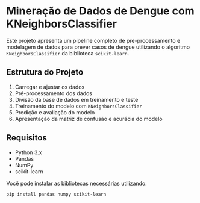# Mineração de Dados de Dengue com KNeighborsClassifier

Este projeto apresenta um pipeline completo de pre-processamento e modelagem de dados para prever casos de dengue utilizando o algoritmo `KNeighborsClassifier` da biblioteca `scikit-learn`.

## Estrutura do Projeto

1. Carregar e ajustar os dados
2. Pré-processamento dos dados
3. Divisão da base de dados em treinamento e teste
4. Treinamento do modelo com `KNeighborsClassifier`
5. Predição e avaliação do modelo
6. Apresentação da matriz de confusão e acurácia do modelo

## Requisitos

- Python 3.x
- Pandas
- NumPy
- scikit-learn

Você pode instalar as bibliotecas necessárias utilizando:

```bash
pip install pandas numpy scikit-learn
